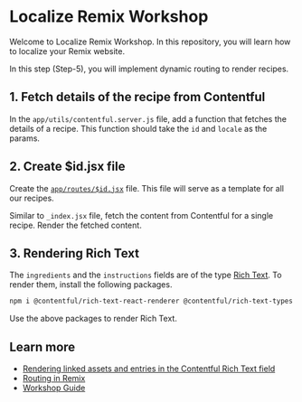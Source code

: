 # Localize Remix Workshop

Welcome to Localize Remix Workshop. In this repository, you will learn how to localize your Remix website.

In this step (Step-5), you will implement dynamic routing to render recipes.

## 1. Fetch details of the recipe from Contentful

In the `app/utils/contentful.server.js` file, add a function that fetches the details of a recipe. This function should take the `id` and `locale` as the params.

## 2. Create $id.jsx file

Create the [`app/routes/$id.jsx`](./app/routes/%24id.jsx) file. This file will serve as a template for all our recipes.

Similar to `_index.jsx` file, fetch the content from Contentful for a single recipe. Render the fetched content.

## 3. Rendering Rich Text

The `ingredients` and the `instructions` fields are of the type [Rich Text](https://www.contentful.com/developers/docs/concepts/rich-text/). To render them, install the following packages.

```sh
npm i @contentful/rich-text-react-renderer @contentful/rich-text-types
```

Use the above packages to render Rich Text.

## Learn more

- [Rendering linked assets and entries in the Contentful Rich Text field](https://www.contentful.com/blog/rendering-linked-assets-entries-in-contentful/)
- [Routing in Remix](https://remix.run/docs/en/main/guides/routing)
- [Workshop Guide](https://github.com/harshil1712/localize-remix-workshop)
